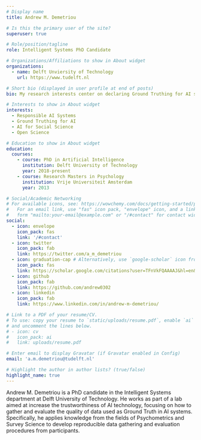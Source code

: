 ```yaml
---
# Display name
title: Andrew M. Demetriou

# Is this the primary user of the site?
superuser: true

# Role/position/tagline
role: Intelligent Systems PhD Candidate

# Organizations/Affiliations to show in About widget
organizations:
  - name: Delft Unviersity of Technology
    url: https://www.tudelft.nl

# Short bio (displayed in user profile at end of posts)
bio: My research interests center on declaring Ground Truthing for AI systems a field, and developing it further. 

# Interests to show in About widget
interests:
  - Responsible AI Systems
  - Ground Truthing for AI
  - AI for Social Science
  - Open Science  

# Education to show in About widget
education:
  courses:
    - course: PhD in Artificial Intelligence
      institution: Delft University of Technology
      year: 2018-present
    - course: Research Masters in Psychology
      institution: Vrije Universiteit Amsterdam
      year: 2013

# Social/Academic Networking
# For available icons, see: https://wowchemy.com/docs/getting-started/page-builder/#icons
#   For an email link, use "fas" icon pack, "envelope" icon, and a link in the
#   form "mailto:your-email@example.com" or "/#contact" for contact widget.
social:
  - icon: envelope
    icon_pack: fas
    link: '/#contact'
  - icon: twitter
    icon_pack: fab
    link: https://twitter.com/a_m_demetriou
  - icon: graduation-cap # Alternatively, use `google-scholar` icon from `ai` icon pack
    icon_pack: fas
    link: https://scholar.google.com/citations?user=TFnVkFQAAAAJ&hl=en&oi=ao
  - icon: github
    icon_pack: fab
    link: https://github.com/andrew0302
  - icon: linkedin
    icon_pack: fab
    link: https://www.linkedin.com/in/andrew-m-demetriou/

# Link to a PDF of your resume/CV.
# To use: copy your resume to `static/uploads/resume.pdf`, enable `ai` icons in `params.toml`,
# and uncomment the lines below.
# - icon: cv
#   icon_pack: ai
#   link: uploads/resume.pdf

# Enter email to display Gravatar (if Gravatar enabled in Config)
email: 'a.m.demetriou@tudelft.nl'

# Highlight the author in author lists? (true/false)
highlight_name: true
---
```


Andrew M. Demetriou is a PhD candidate in the Intelligent Systems department at Delft University of Technology. He works as part of a lab aimed at increase the trustworthiness of AI technology, focusing on how to gather and evaluate the quality of data used as Ground Truth in AI systems. Specifically, he applies knowledge from the fields of Psychometrics and Survey Science to develop reproducible data gathering and evaluation procedures from participants. 

